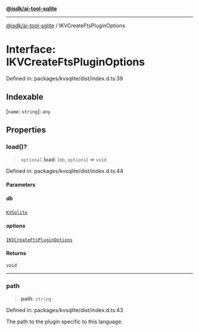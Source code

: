 [**@isdk/ai-tool-sqlite**](../README.md)

***

[@isdk/ai-tool-sqlite](../globals.md) / IKVCreateFtsPluginOptions

# Interface: IKVCreateFtsPluginOptions

Defined in: packages/kvsqlite/dist/index.d.ts:39

## Indexable

\[`name`: `string`\]: `any`

## Properties

### load()?

> `optional` **load**: (`db`, `options`) => `void`

Defined in: packages/kvsqlite/dist/index.d.ts:44

#### Parameters

##### db

[`KVSqlite`](../classes/KVSqlite.md)

##### options

[`IKVCreateFtsPluginOptions`](IKVCreateFtsPluginOptions.md)

#### Returns

`void`

***

### path

> **path**: `string`

Defined in: packages/kvsqlite/dist/index.d.ts:43

The path to the plugin specific to this language.

